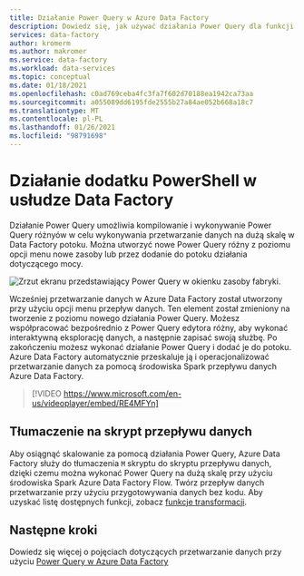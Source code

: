 ```yaml
---
title: Działanie Power Query w Azure Data Factory
description: Dowiedz się, jak używać działania Power Query dla funkcji przetwarzanie danych w potoku Data Factory
services: data-factory
author: kromerm
ms.author: makromer
ms.service: data-factory
ms.workload: data-services
ms.topic: conceptual
ms.date: 01/18/2021
ms.openlocfilehash: c0ad769ceba4fc3fa7f602d70188ea1942ca73aa
ms.sourcegitcommit: a055089dd6195fde2555b27a84ae052b668a18c7
ms.translationtype: MT
ms.contentlocale: pl-PL
ms.lasthandoff: 01/26/2021
ms.locfileid: "98791698"
---
```

# <a name="power-query-activity-in-data-factory"></a>Działanie dodatku PowerShell w usłudze Data Factory

Działanie Power Query umożliwia kompilowanie i wykonywanie Power Query różnyów w celu wykonywania przetwarzanie danych na dużą skalę w Data Factory potoku. Można utworzyć nowe Power Query różny z poziomu opcji menu nowe zasoby lub przez dodanie do potoku działania dotyczącego mocy.

![Zrzut ekranu przedstawiający Power Query w okienku zasoby fabryki.](media/data-flow/power-query-wrangling.png)

Wcześniej przetwarzanie danych w Azure Data Factory został utworzony przy użyciu opcji menu przepływ danych. Ten element został zmieniony na tworzenie z poziomu nowego działania Power Query. Możesz współpracować bezpośrednio z Power Query edytora różny, aby wykonać interaktywną eksplorację danych, a następnie zapisać swoją służbę. Po zakończeniu możesz wykonać działanie Power Query i dodać je do potoku. Azure Data Factory automatycznie przeskaluje ją i operacjonalizować przetwarzanie danych za pomocą środowiska Spark przepływu danych Azure Data Factory.

> [!VIDEO https://www.microsoft.com/en-us/videoplayer/embed/RE4MFYn]

## <a name="translation-to-data-flow-script"></a>Tłumaczenie na skrypt przepływu danych

Aby osiągnąć skalowanie za pomocą działania Power Query, Azure Data Factory służy do tłumaczenia ```M``` skryptu do skryptu przepływu danych, dzięki czemu można wykonać Power Query na dużą skalę przy użyciu środowiska Spark Azure Data Factory Flow. Twórz przepływ danych przetwarzanie przy użyciu przygotowywania danych bez kodu. Aby uzyskać listę dostępnych funkcji, zobacz [funkcje transformacji](wrangling-functions.md).

## <a name="next-steps"></a>Następne kroki

Dowiedz się więcej o pojęciach dotyczących przetwarzanie danych przy użyciu [Power Query w Azure Data Factory](wrangling-tutorial.md)
